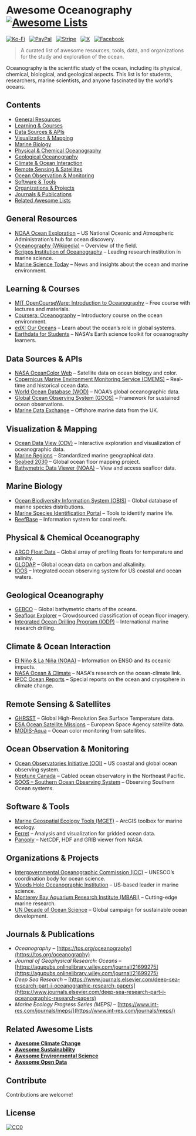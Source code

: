 # Awesome Oceanography [![Awesome Lists](https://srv-cdn.himpfen.io/badges/awesome-lists/awesomelists-flat.svg)](https://github.com/awesomelistsio/awesome)

[![Ko-Fi](https://srv-cdn.himpfen.io/badges/kofi/kofi-flat.svg)](https://ko-fi.com/awesomelists) &nbsp; [![PayPal](https://srv-cdn.himpfen.io/badges/paypal/paypal-flat.svg)](https://www.paypal.com/donate/?hosted_button_id=3LLKRXJU44EJJ) &nbsp; [![Stripe](https://srv-cdn.himpfen.io/badges/stripe/stripe-flat.svg)](https://tinyurl.com/e8ymxdw3) &nbsp; [![X](https://srv-cdn.himpfen.io/badges/twitter/twitter-flat.svg)](https://x.com/ListsAwesome) &nbsp; [![Facebook](https://srv-cdn.himpfen.io/badges/facebook-pages/facebook-pages-flat.svg)](https://www.facebook.com/awesomelists)

> A curated list of awesome resources, tools, data, and organizations for the study and exploration of the ocean.

Oceanography is the scientific study of the ocean, including its physical, chemical, biological, and geological aspects. This list is for students, researchers, marine scientists, and anyone fascinated by the world's oceans.

## Contents

- [General Resources](#general-resources)
- [Learning & Courses](#learning--courses)
- [Data Sources & APIs](#data-sources--apis)
- [Visualization & Mapping](#visualization--mapping)
- [Marine Biology](#marine-biology)
- [Physical & Chemical Oceanography](#physical--chemical-oceanography)
- [Geological Oceanography](#geological-oceanography)
- [Climate & Ocean Interaction](#climate--ocean-interaction)
- [Remote Sensing & Satellites](#remote-sensing--satellites)
- [Ocean Observation & Monitoring](#ocean-observation--monitoring)
- [Software & Tools](#software--tools)
- [Organizations & Projects](#organizations--projects)
- [Journals & Publications](#journals--publications)
- [Related Awesome Lists](#related-awesome-lists)

## General Resources

- [NOAA Ocean Exploration](https://oceanexplorer.noaa.gov/) – US National Oceanic and Atmospheric Administration’s hub for ocean discovery.
- [Oceanography (Wikipedia)](https://en.wikipedia.org/wiki/Oceanography) – Overview of the field.
- [Scripps Institution of Oceanography](https://scripps.ucsd.edu/) – Leading research institution in marine science.
- [Marine Science Today](https://www.marinesciencetoday.com/) – News and insights about the ocean and marine environment.

## Learning & Courses

- [MIT OpenCourseWare: Introduction to Oceanography](https://ocw.mit.edu/courses/earth-atmospheric-and-planetary-sciences/12-003-atmosphere-ocean-and-climate-dynamics-fall-2008/) – Free course with lectures and materials.
- [Coursera: Oceanography](https://www.coursera.org/learn/oceanography) – Introductory course on the ocean environment.
- [edX: Our Oceans](https://www.edx.org/course/our-oceans) – Learn about the ocean’s role in global systems.
- [Earthdata for Students](https://earthdata.nasa.gov/learn/toolkits/oceanography-toolkit) – NASA's Earth science toolkit for oceanography learners.

## Data Sources & APIs

- [NASA OceanColor Web](https://oceancolor.gsfc.nasa.gov/) – Satellite data on ocean biology and color.
- [Copernicus Marine Environment Monitoring Service (CMEMS)](https://marine.copernicus.eu/) – Real-time and historical ocean data.
- [World Ocean Database (WOD)](https://www.ncei.noaa.gov/products/world-ocean-database) – NOAA’s global oceanographic data.
- [Global Ocean Observing System (GOOS)](https://www.goosocean.org/) – Framework for sustained ocean observations.
- [Marine Data Exchange](https://data.marinedataexchange.co.uk/) – Offshore marine data from the UK.

## Visualization & Mapping

- [Ocean Data View (ODV)](https://odv.awi.de/) – Interactive exploration and visualization of oceanographic data.
- [Marine Regions](https://www.marineregions.org/) – Standardized marine geographical data.
- [Seabed 2030](https://seabed2030.org/) – Global ocean floor mapping project.
- [Bathymetric Data Viewer (NOAA)](https://maps.ngdc.noaa.gov/viewers/bathymetry/) – View and access seafloor data.

## Marine Biology

- [Ocean Biodiversity Information System (OBIS)](https://obis.org/) – Global database of marine species distributions.
- [Marine Species Identification Portal](https://species-identification.org/) – Tools to identify marine life.
- [ReefBase](https://www.reefbase.org/) – Information system for coral reefs.

## Physical & Chemical Oceanography

- [ARGO Float Data](https://argo.ucsd.edu/) – Global array of profiling floats for temperature and salinity.
- [GLODAP](https://www.glodap.info/) – Global ocean data on carbon and alkalinity.
- [IOOS](https://ioos.noaa.gov/) – Integrated ocean observing system for US coastal and ocean waters.

## Geological Oceanography

- [GEBCO](https://www.gebco.net/) – Global bathymetric charts of the oceans.
- [Seafloor Explorer](https://www.seafloorexplorer.org/) – Crowdsourced classification of ocean floor imagery.
- [Integrated Ocean Drilling Program (IODP)](https://iodp.org/) – International marine research drilling.

## Climate & Ocean Interaction

- [El Niño & La Niña (NOAA)](https://www.climate.gov/enso) – Information on ENSO and its oceanic impacts.
- [NASA Ocean & Climate](https://climate.nasa.gov/ocean/) – NASA's research on the ocean-climate link.
- [IPCC Ocean Reports](https://www.ipcc.ch/srocc/) – Special reports on the ocean and cryosphere in climate change.

## Remote Sensing & Satellites

- [GHRSST](https://www.ghrsst.org/) – Global High-Resolution Sea Surface Temperature data.
- [ESA Ocean Satellite Missions](https://www.esa.int/Applications/Observing_the_Earth/Oceans) – European Space Agency satellite data.
- [MODIS-Aqua](https://modis.gsfc.nasa.gov/about/specs/#aqua) – Ocean color monitoring from satellites.

## Ocean Observation & Monitoring

- [Ocean Observatories Initiative (OOI)](https://oceanobservatories.org/) – US coastal and global ocean observing system.
- [Neptune Canada](https://www.oceannetworks.ca/) – Cabled ocean observatory in the Northeast Pacific.
- [SOOS – Southern Ocean Observing System](https://www.soos.aq/) – Observing Southern Ocean systems.

## Software & Tools

- [Marine Geospatial Ecology Tools (MGET)](https://mgel.env.duke.edu/mget/) – ArcGIS toolbox for marine ecology.
- [Ferret](https://ferret.pmel.noaa.gov/Ferret/) – Analysis and visualization for gridded ocean data.
- [Panoply](https://www.giss.nasa.gov/tools/panoply/) – NetCDF, HDF and GRIB viewer from NASA.

## Organizations & Projects

- [Intergovernmental Oceanographic Commission (IOC)](https://ioc.unesco.org/) – UNESCO’s coordination body for ocean science.
- [Woods Hole Oceanographic Institution](https://www.whoi.edu/) – US-based leader in marine science.
- [Monterey Bay Aquarium Research Institute (MBARI)](https://www.mbari.org/) – Cutting-edge marine research.
- [UN Decade of Ocean Science](https://oceandecade.org/) – Global campaign for sustainable ocean development.

## Journals & Publications

- *Oceanography* – [https://tos.org/oceanography](https://tos.org/oceanography)
- *Journal of Geophysical Research: Oceans* – [https://agupubs.onlinelibrary.wiley.com/journal/21699275](https://agupubs.onlinelibrary.wiley.com/journal/21699275)
- *Deep Sea Research* – [https://www.journals.elsevier.com/deep-sea-research-part-i-oceanographic-research-papers](https://www.journals.elsevier.com/deep-sea-research-part-i-oceanographic-research-papers)
- *Marine Ecology Progress Series (MEPS)* – [https://www.int-res.com/journals/meps/](https://www.int-res.com/journals/meps/)

## Related Awesome Lists

- **[Awesome Climate Change](https://github.com/awesomelistsio/awesome-climate-change)**
- **[Awesome Sustainability](https://github.com/awesomelistsio/awesome-sustainability)**
- **[Awesome Environmental Science](https://github.com/awesomelistsio/awesome-environmental-science)**
- **[Awesome Open Data](https://github.com/awesomelistsio/awesome-open-data)**
  
## Contribute

Contributions are welcome!

## License

[![CC0](https://mirrors.creativecommons.org/presskit/buttons/88x31/svg/by-sa.svg)](http://creativecommons.org/licenses/by-sa/4.0/)
